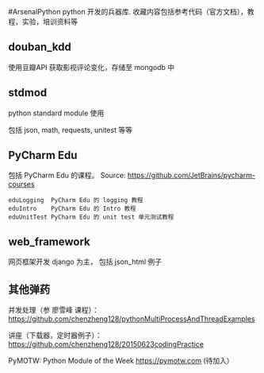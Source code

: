 #ArsenalPython
python 开发的兵器库. 收藏内容包括参考代码（官方文档），教程，实验，培训资料等

## douban_kdd
 使用豆瓣API 获取影视评论变化，存储至 mongodb 中 
## stdmod
python standard module 使用

包括 json, math, requests, unitest  等等

## PyCharm Edu
包括 PyCharm Edu 的课程。 Source: https://github.com/JetBrains/pycharm-courses
```
eduLogging  PyCharm Edu 的 logging 教程
eduIntro    PyCharm Edu 的 Intro 教程
eduUnitTest PyCharm Edu 的 unit test 单元测试教程
```
## web_framework
网页框架开发 django 为主， 包括 json_html 例子

## 其他弹药

并发处理（参 廖雪峰 课程）： https://github.com/chenzheng128/pythonMultiProcessAndThreadExamples

讲座（下载器，定时器例子）： https://github.com/chenzheng128/20150623codingPractice

PyMOTW: Python Module of the Week https://pymotw.com (待加入）
